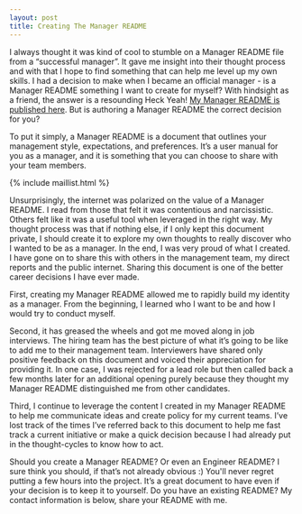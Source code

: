```yaml
---
layout: post
title: Creating The Manager README
---
```


I always thought it was kind of cool to stumble on a Manager README file from a “successful manager”. It gave me insight into their thought process and with that I hope to find something that can help me level up my own skills. I had a decision to make when I became an official manager - is a Manager README something I want to create for myself? With hindsight as a friend, the answer is a resounding Heck Yeah! [My Manager README is published here](/manager-readme/). But is authoring a Manager README the correct decision for you?

To put it simply, a Manager README is a document that outlines your management style, expectations, and preferences. It’s a user manual for you as a manager, and it is something that you can choose to share with your team members.

{% include maillist.html %}

Unsurprisingly, the internet was polarized on the value of a Manager README. I read from those that felt it was contentious and narcissistic. Others felt like it was a useful tool when leveraged in the right way. My thought process was that if nothing else, if I only kept this document private, I should create it to explore my own thoughts to really discover who I wanted to be as a manager. In the end, I was very proud of what I created. I have gone on to share this with others in the management team, my direct reports and the public internet. Sharing this document is one of the better career decisions I have ever made.

First, creating my Manager README allowed me to rapidly build my identity as a manager. From the beginning, I learned who I want to be and how I would try to conduct myself.

Second, it has greased the wheels and got me moved along in job interviews. The hiring team has the best picture of what it’s going to be like to add me to their management team. Interviewers have shared only positive feedback on this document and voiced their appreciation for providing it. In one case, I was rejected for a lead role but then called back a few months later for an additional opening purely because they thought my Manager README distinguished me from other candidates.

Third, I continue to leverage the content I created in my Manager README to help me communicate ideas and create policy for my current teams. I’ve lost track of the times I’ve referred back to this document to help me fast track a current initiative or make a quick decision because I had already put in the thought-cycles to know how to act.

Should you create a Manager README? Or even an Engineer README? I sure think you should, if that’s not already obvious :) You'll never regret putting a few hours into the project. It’s a great document to have even if your decision is to keep it to yourself. Do you have an existing README? My contact information is below, share your README with me.
